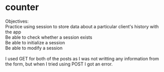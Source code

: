 # counter
Objectives: <br>
Practice using session to store data about a particular client's history with the app<br>
Be able to check whether a session exists<br>
Be able to initialize a session<br>
Be able to modify a session<br>
<br>
I used GET for both of the posts as I was not writting any information from the form, but when I tried using POST I got an error.
